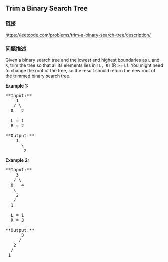 ## Trim a Binary Search Tree  
### 链接  
https://leetcode.com/problems/trim-a-binary-search-tree/description/  
### 问题描述

Given a binary search tree and the lowest and highest boundaries as `L` and `R`, trim the tree so that all its elements lies in `[L, R]` (R >= L). You might need to change the root of the tree, so the result should return the new root of the trimmed binary search tree.


**Example 1:**<br />
<pre>
**Input:** 
    1
   / \
  0   2

  L = 1
  R = 2

**Output:** 
    1
      \
       2
</pre>


**Example 2:**<br />
<pre>
**Input:** 
    3
   / \
  0   4
   \
    2
   /
  1

  L = 1
  R = 3

**Output:** 
      3
     / 
   2   
  /
 1
</pre>

